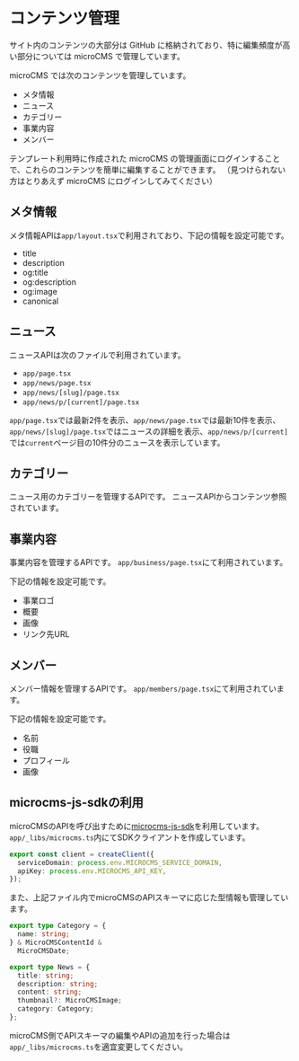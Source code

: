 # コンテンツ管理

サイト内のコンテンツの大部分は GitHub に格納されており、特に編集頻度が高い部分については microCMS で管理しています。

microCMS では次のコンテンツを管理しています。

- メタ情報
- ニュース
- カテゴリー
- 事業内容
- メンバー

テンプレート利用時に作成された microCMS の管理画面にログインすることで、これらのコンテンツを簡単に編集することができます。
（見つけられない方はとりあえず microCMS にログインしてみてください）

## メタ情報
メタ情報APIは`app/layout.tsx`で利用されており、下記の情報を設定可能です。
- title
- description
- og:title
- og:description
- og:image
- canonical

## ニュース
ニュースAPIは次のファイルで利用されています。
- `app/page.tsx`
- `app/news/page.tsx`
- `app/news/[slug]/page.tsx`
- `app/news/p/[current]/page.tsx`
  
`app/page.tsx`では最新2件を表示、`app/news/page.tsx`では最新10件を表示、`app/news/[slug]/page.tsx`ではニュースの詳細を表示、`app/news/p/[current]`では`current`ページ目の10件分のニュースを表示しています。

## カテゴリー
ニュース用のカテゴリーを管理するAPIです。
ニュースAPIからコンテンツ参照されています。

## 事業内容
事業内容を管理するAPIです。
`app/business/page.tsx`にて利用されています。

下記の情報を設定可能です。
- 事業ロゴ
- 概要
- 画像
- リンク先URL

## メンバー
メンバー情報を管理するAPIです。
`app/members/page.tsx`にて利用されています。

下記の情報を設定可能です。
- 名前
- 役職
- プロフィール
- 画像

## microcms-js-sdkの利用
microCMSのAPIを呼び出すために[microcms-js-sdk](https://www.npmjs.com/package/microcms-js-sdk)を利用しています。
`app/_libs/microcms.ts`内にてSDKクライアントを作成しています。

```typescript
export const client = createClient({
  serviceDomain: process.env.MICROCMS_SERVICE_DOMAIN,
  apiKey: process.env.MICROCMS_API_KEY,
});
```

また、上記ファイル内でmicroCMSのAPIスキーマに応じた型情報も管理しています。
```typescript
export type Category = {
  name: string;
} & MicroCMSContentId &
  MicroCMSDate;

export type News = {
  title: string;
  description: string;
  content: string;
  thumbnail?: MicroCMSImage;
  category: Category;
};
```

microCMS側でAPIスキーマの編集やAPIの追加を行った場合は`app/_libs/microcms.ts`を適宜変更してください。